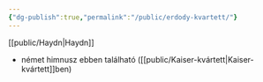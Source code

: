 ```yaml
---
{"dg-publish":true,"permalink":"/public/erdody-kvartett/"}
---
```


[[public/Haydn\|Haydn]]

- német himnusz ebben található ([[public/Kaiser-kvártett\|Kaiser-kvártett]]ben)
